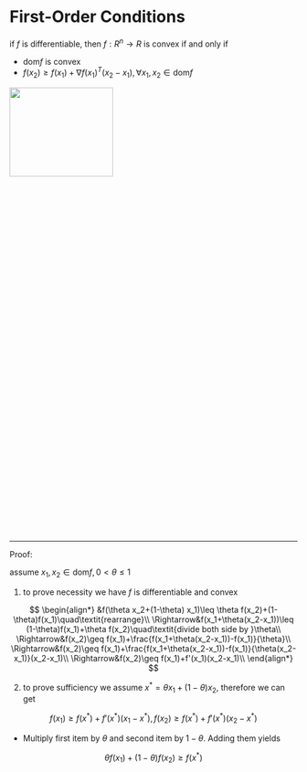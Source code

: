 # First-Order Conditions

if $f$ is differentiable, then $f: R^n\to R$ is convex if and only if

* $\text{dom} f$ is convex
* $f(x_2)\geq f(x_1)+\nabla f(x_1)^T(x_2-x_1), \forall x_1,x_2\in\text{dom}f$

<img src="/books/Convex%20Optimization/1. Convex%20Functions%20-%20Definition/convex-func-1st-order.png"  width="60%" height="20%">

---
Proof:

assume $x_1,x_2\in\text{dom}f, 0<\theta\leq1$

1. to prove necessity we have $f$ is differentiable and convex

$$
\begin{align*}
&f(\theta x_2+(1-\theta) x_1)\leq \theta f(x_2)+(1-\theta)f(x_1)\quad\textit{rearrange}\\
\Rightarrow&f(x_1+\theta(x_2-x_1))\leq (1-\theta)f(x_1)+\theta f(x_2)\quad\textit{divide both side by }\theta\\
\Rightarrow&f(x_2)\geq f(x_1)+\frac{f(x_1+\theta(x_2-x_1))-f(x_1)}{\theta}\\
\Rightarrow&f(x_2)\geq f(x_1)+\frac{f(x_1+\theta(x_2-x_1))-f(x_1)}{\theta(x_2-x_1)}(x_2-x_1)\\
\Rightarrow&f(x_2)\geq f(x_1)+f'(x_1)(x_2-x_1)\\
\end{align*}
$$

2. to prove sufficiency we assume $x^*=\theta x_1+(1-\theta)x_2$, therefore we can get 
  
$$
f(x_1)\geq f(x^*)+f'(x^*)(x_1-x^*),f(x_2)\geq f(x^*)+f'(x^*)(x_2-x^*)
$$ 

* Multiply first item by $\theta$ and second item by $1-\theta$. Adding them yields

$$
\theta f(x_1)+(1-\theta)f(x_2)\geq f(x^*)
$$